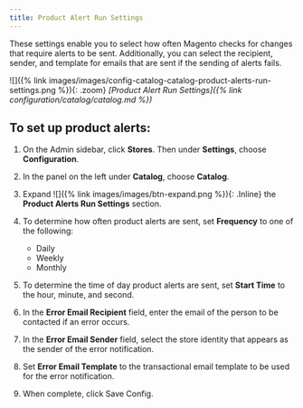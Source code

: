 ```yaml
---
title: Product Alert Run Settings
---
```


These settings enable you to select how often Magento checks for changes that require alerts to be sent. Additionally, you can select the recipient, sender, and template for emails that are sent if the sending of alerts fails.

![]({% link images/images/config-catalog-catalog-product-alerts-run-settings.png %}){: .zoom}
*[Product Alert Run Settings]({% link configuration/catalog/catalog.md %})*

## To set up product alerts:

1. On the Admin sidebar, click **Stores**. Then under **Settings**, choose **Configuration**.

1. In the panel on the left under **Catalog**, choose **Catalog**.

1. Expand ![]({% link images/images/btn-expand.png %}){: .Inline} the **Product Alerts Run Settings** section.

1. To determine how often product alerts are sent, set **Frequency** to one of the following:

   * Daily
   * Weekly
   * Monthly


1. To determine the time of day product alerts are sent, set **Start Time** to the hour, minute, and second.

1. In the **Error Email Recipient** field, enter the email of the person to be contacted if an error occurs.

1. In the **Error Email Sender** field, select the store identity that appears as the sender of the error notification.

1. Set **Error Email Template** to the transactional email template to be used for the error notification.

1. When complete, click <span class="btn">Save Config</span>.
